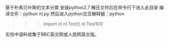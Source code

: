 基于朴素贝叶斯的文本分类
安装python2.7
解压文件后在命令行下进入此目录
编译文件：python nl.py
然后进入python交互解释器：python
>>>import nl
>>>nl.Test()
>>>nl.Test10()



实验中语料收集于BBC英文网或人民网英文版。
